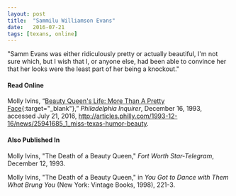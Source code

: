 ```yaml
---
layout: post
title:  "Sammilu Williamson Evans"
date:   2016-07-21
tags: [texans, online]
---
```


"Samm Evans was either ridiculously pretty or actually beautiful, I'm not sure which, but I wish that I, or anyone else, had been able to convince her that her looks were the least part of her being a knockout."

#### Read Online
Molly Ivins, “[Beauty Queen's Life: More Than A Pretty Face](http://articles.philly.com/1993-12-16/news/25941685_1_miss-texas-humor-beauty "Philadelphia Inquirer Obituary for Sammilu Williamson Evans"){:target="_blank"},” *Philadelphia Inquirer*, December 16, 1993, accessed July 21, 2016, http://articles.philly.com/1993-12-16/news/25941685_1_miss-texas-humor-beauty.

#### Also Published In

Molly Ivins, "The Death of a Beauty Queen," *Fort Worth Star-Telegram*, December 12, 1993.

Molly Ivins, "The Death of a Beauty Queen," in *You Got to Dance with Them What Brung You* (New York: Vintage Books, 1998), 221-3.

